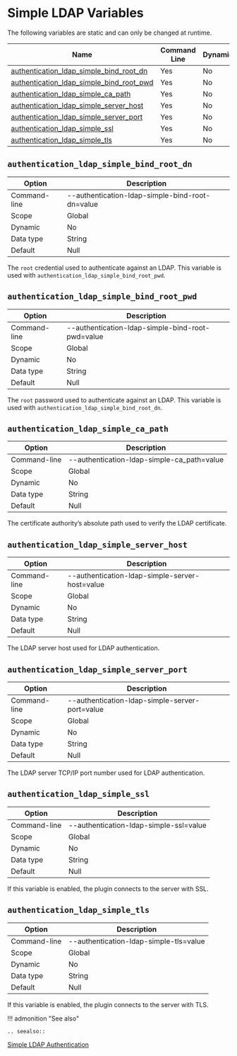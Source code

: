 # Simple LDAP Variables

The following variables are static and can only be changed at runtime.


| Name                                     | Command Line | Dynamic | Scope  |
|------------------------------------------|--------------|---------|--------|
| [authentication_ldap_simple_bind_root_dn](#authentication_ldap_simple_bind_root_dn)  | Yes          | No      | Global |
| [authentication_ldap_simple_bind_root_pwd](#authentication_ldap_simple_bind_root_pwd) | Yes          | No      | Global |
| [authentication_ldap_simple_ca_path](#authentication_ldap_simple_ca_path)       | Yes          | No      | Global |
| [authentication_ldap_simple_server_host](#authentication_ldap_simple_server_host)   | Yes          | No      | Global |
| [authentication_ldap_simple_server_port](#authentication_ldap_simple_server_port)   | Yes          | No      | Global |
| [authentication_ldap_simple_ssl](#authentication_ldap_simple_ssl)           | Yes          | No      | Global |
| [authentication_ldap_simple_tls](#authentication_ldap_simple_tls)           | Yes          | No      | Global |


## `authentication_ldap_simple_bind_root_dn`

| Option       | Description                                     |
|--------------|-------------------------------------------------|
| Command-line | --authentication-ldap-simple-bind-root-dn=value |
| Scope        | Global                                          |
| Dynamic      | No                                              |
| Data type    | String                                          |
| Default      | Null                                            |

The `root` credential used to authenticate against an LDAP. This variable is used with
`authentication_ldap_simple_bind_root_pwd`.

## `authentication_ldap_simple_bind_root_pwd`

| Option       | Description                                      |
|--------------|--------------------------------------------------|
| Command-line | --authentication-ldap-simple-bind-root-pwd=value |
| Scope        | Global                                           |
| Dynamic      | No                                               |
| Data type    | String                                           |
| Default      | Null                                             |

The `root` password used to authenticate against an LDAP. This variable is used with
`authentication_ldap_simple_bind_root_dn`.

## `authentication_ldap_simple_ca_path`

| Option       | Description                                |
|--------------|--------------------------------------------|
| Command-line | --authentication-ldap-simple-ca_path=value |
| Scope        | Global                                     |
| Dynamic      | No                                         |
| Data type    | String                                     |
| Default      | Null                                       |

The certificate authority’s absolute path used to verify the LDAP certificate.

## `authentication_ldap_simple_server_host`

| Option       | Description                                    |
|--------------|------------------------------------------------|
| Command-line | --authentication-ldap-simple-server-host=value |
| Scope        | Global                                         |
| Dynamic      | No                                             |
| Data type    | String                                         |
| Default      | Null                                           |

The LDAP server host used for LDAP authentication.

## `authentication_ldap_simple_server_port`

| Option       | Description                                    |
|--------------|------------------------------------------------|
| Command-line | --authentication-ldap-simple-server-port=value |
| Scope        | Global                                         |
| Dynamic      | No                                             |
| Data type    | String                                         |
| Default      | Null                                           |

The LDAP server TCP/IP port number used for LDAP authentication.

## `authentication_ldap_simple_ssl`

| Option       | Description                            |
|--------------|----------------------------------------|
| Command-line | --authentication-ldap-simple-ssl=value |
| Scope        | Global                                 |
| Dynamic      | No                                     |
| Data type    | String                                 |
| Default      | Null                                   |

If this variable is enabled, the plugin connects to the server with SSL.

## `authentication_ldap_simple_tls`

| Option       | Description                            |
|--------------|----------------------------------------|
| Command-line | --authentication-ldap-simple-tls=value |
| Scope        | Global                                 |
| Dynamic      | No                                     |
| Data type    | String                                 |
| Default      | Null                                   |

If this variable is enabled, the plugin connects to the server with TLS.

!!! admonition "See also"

    .. seealso::

[Simple LDAP Authentication](https://dev.mysql.com/doc/mysql-security-excerpt/8.0/en/ldap-pluggable-authentication.html#ldap-pluggable-authentication-usage-simple)